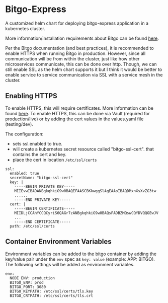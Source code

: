 # **Bitgo-Express**
A customized helm chart for deploying bitgo-express application in a kubernetes cluster.

More information/installation requirements about Bitgo can be found [here](https://developers.bitgo.com/guides/get-started/express/install).

Per the Bitgo documentation (and best practices), it is recommended to enable HTTPS when running Bitgo in production. However, since all communication will be from within the cluster, just like how other microservices communicate, this can be done over http. Though, we can still enable SSL as the helm chart supports it but I think it would be better to enable service to service communication via SSL with a service mesh in the cluster.

## Enabling HTTPS

To enable HTTPS, this will require certificates.  More information can be found [here](https://developers.bitgo.com/guides/get-started/express/production).  To enable HTTPS, this can be done via Vault (required for production/live) or by adding the cert values in the values.yaml file (testing/dev).

The configuration:
- sets ssl.enabled to true.
- will create a kubernetes secret resource called "bitgo-ssl-cert". that contains the cert and key.
- place the cert in location `/etc/ssl/certs`
  

```
ssl:
  enabled: true
  secretName: "bitgo-ssl-cert"
  key: |
    -----BEGIN PRIVATE KEY-----
    MIIEvwIBADANBgkqhkiG9w0BAQEFAASCBKkwggSlAgEAAoIBAQDMxnXsXvZG3tw
    ......
    -----END PRIVATE KEY-----
  cert: |
    -----BEGIN CERTIFICATE-----
    MIIDLjCCAhYCCQCyriS6QAGr7zANBgkqhkiG9w0BAQsFADBZMQswCQYDVQQGEwJV
    ...
    -----END CERTIFICATE-----
  path: /etc/ssl/certs
  ```

## Container Environment Variables
Environment variables can be added to the bitgo container by adding the key/value pair under the `env` spec as `key: value` (example: APP: BITGO). 
The following settings will be added as environment variables.
```
env:
  NODE_ENV: production
  BITGO_ENV: prod
  BITGO_PORT: 3080
  BITGO_KEYPATH: /etc/ssl/certs/tls.key
  BITGO_CRTPATH: /etc/ssl/certs/tls.crt
```